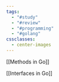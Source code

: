```yaml
---
tags:
  - "#study"
  - "#review"
  - "#programming"
  - "#golang"
cssclasses:
  - center-images
---
```

[[Methods in Go]]

[[Interfaces in Go]]

